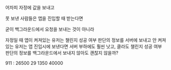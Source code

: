 어차피 자정에 값을 보내고

못 보낸 사람들은 앱을 진입할 때 받는다면

굳이 백그라운드에서 요청을 보내는 것이 아니라

자정일 때 앱이 켜져있는 유저는 챌린지 성공 여부 판단의 정보를 서버에 보내고
안 켜져 있는 유저는 앱 진입시에 보낸다면 서버 부하에도 훨씬 낫고, 클라도 챌린지 성공 여부 판단의 정보를 백그라운드에서 보내지 않아도 괜찮지 않을까?


911 : 26500 29
1350 40000 